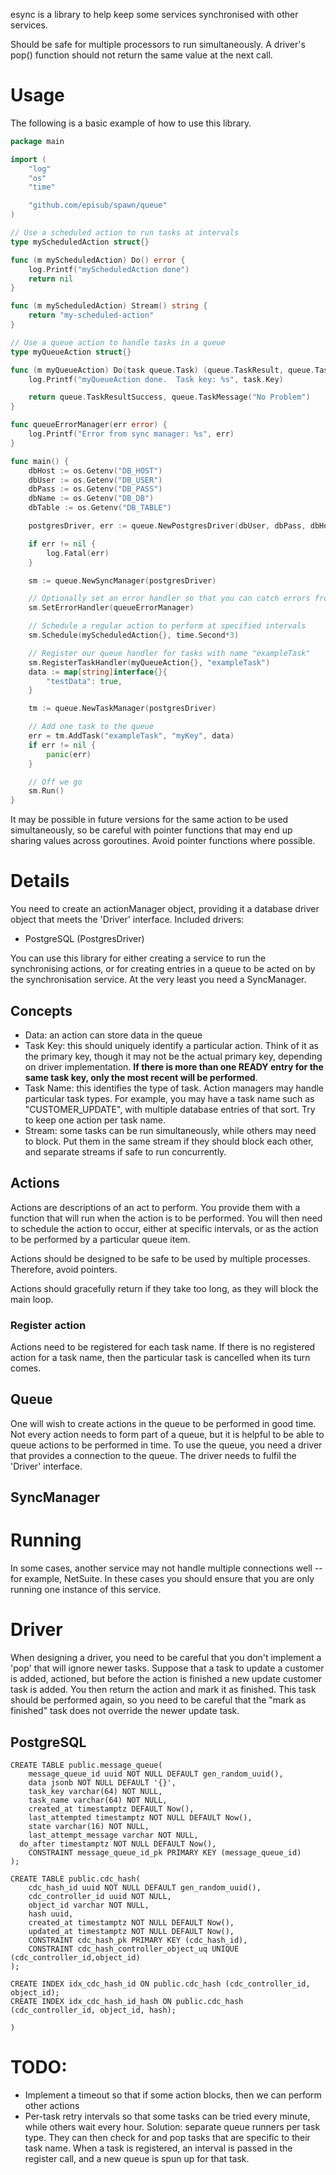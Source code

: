 esync is a library to help keep some services synchronised with other services.

Should be safe for multiple processors to run simultaneously.  A driver's pop() function should not return the same value at the next call.

# Usage

The following is a basic example of how to use this library.

```Go
package main

import (
	"log"
	"os"
	"time"

	"github.com/episub/spawn/queue"
)

// Use a scheduled action to run tasks at intervals
type myScheduledAction struct{}

func (m myScheduledAction) Do() error {
	log.Printf("myScheduledAction done")
	return nil
}

func (m myScheduledAction) Stream() string {
	return "my-scheduled-action"
}

// Use a queue action to handle tasks in a queue
type myQueueAction struct{}

func (m myQueueAction) Do(task queue.Task) (queue.TaskResult, queue.TaskMessage) {
	log.Printf("myQueueAction done.  Task key: %s", task.Key)

	return queue.TaskResultSuccess, queue.TaskMessage("No Problem")
}

func queueErrorManager(err error) {
	log.Printf("Error from sync manager: %s", err)
}

func main() {
	dbHost := os.Getenv("DB_HOST")
	dbUser := os.Getenv("DB_USER")
	dbPass := os.Getenv("DB_PASS")
	dbName := os.Getenv("DB_DB")
	dbTable := os.Getenv("DB_TABLE")

	postgresDriver, err := queue.NewPostgresDriver(dbUser, dbPass, dbHost, dbName, dbTable)

	if err != nil {
		log.Fatal(err)
	}

	sm := queue.NewSyncManager(postgresDriver)

	// Optionally set an error handler so that you can catch errors from the running loop and put them through your own logging solution
	sm.SetErrorHandler(queueErrorManager)

	// Schedule a regular action to perform at specified intervals
	sm.Schedule(myScheduledAction{}, time.Second*3)

	// Register our queue handler for tasks with name "exampleTask"
	sm.RegisterTaskHandler(myQueueAction{}, "exampleTask")
	data := map[string]interface{}{
		"testData": true,
	}

	tm := queue.NewTaskManager(postgresDriver)

	// Add one task to the queue
	err = tm.AddTask("exampleTask", "myKey", data)
	if err != nil {
		panic(err)
	}

	// Off we go
	sm.Run()
}
```

It may be possible in future versions for the same action to be used simultaneously, so be careful with pointer functions that may end up sharing values across goroutines.  Avoid pointer functions where possible.

# Details
You need to create an actionManager object, providing it a database driver object that meets the 'Driver' interface.  Included drivers:

* PostgreSQL (PostgresDriver)

You can use this library for either creating a service to run the synchronising actions, or for creating entries in a queue to be acted on by the synchronisation service.  At the very least you need a SyncManager.

## Concepts

* Data: an action can store data in the queue
* Task Key: this should uniquely identify a particular action.  Think of it as the primary key, though it may not be the actual primary key, depending on driver implementation.  **If there is more than one READY entry for the same task key, only the most recent will be performed**.
* Task Name: this identifies the type of task.  Action managers may handle particular task types.  For example, you may have a task name such as "CUSTOMER_UPDATE", with multiple database entries of that sort.  Try to keep one action per task name.
* Stream: some tasks can be run simultaneously, while others may need to block.  Put them in the same stream if they should block each other, and separate streams if safe to run concurrently.

## Actions

Actions are descriptions of an act to perform.  You provide them with a function that will run when the action is to be performed.  You will then need to schedule the action to occur, either at specific intervals, or as the action to be performed by a particular queue item.

Actions should be designed to be safe to be used by multiple processes.  Therefore, avoid pointers.

Actions should gracefully return if they take too long, as they will block the main loop.

### Register action

Actions need to be registered for each task name.  If there is no registered action for a task name, then the particular task is cancelled when its turn comes.

## Queue

One will wish to create actions in the queue to be performed in good time.  Not every action needs to form part of a queue, but it is helpful to be able to queue actions to be performed in time.  To use the queue, you need a driver that provides a connection to the queue.  The driver needs to fulfil the 'Driver' interface.

## SyncManager

# Running

In some cases, another service may not handle multiple connections well -- for example, NetSuite.  In these cases you should ensure that you are only running one instance of this service.

# Driver

When designing a driver, you need to be careful that you don't implement a 'pop' that will ignore newer tasks.  Suppose that a task to update a customer is added, actioned, but before the action is finished a new update customer task is added.  You then return the action and mark it as finished.  This task should be performed again, so you need to be careful that the "mark as finished" task does not override the newer update task.

## PostgreSQL

```
CREATE TABLE public.message_queue(
	message_queue_id uuid NOT NULL DEFAULT gen_random_uuid(),
	data jsonb NOT NULL DEFAULT '{}',
	task_key varchar(64) NOT NULL,
	task_name varchar(64) NOT NULL,
	created_at timestamptz DEFAULT Now(),
	last_attempted timestamptz NOT NULL DEFAULT Now(),
	state varchar(16) NOT NULL,
	last_attempt_message varchar NOT NULL,
  do_after timestamptz NOT NULL DEFAULT Now(),
	CONSTRAINT message_queue_id_pk PRIMARY KEY (message_queue_id)
);

CREATE TABLE public.cdc_hash(
	cdc_hash_id uuid NOT NULL DEFAULT gen_random_uuid(),
	cdc_controller_id uuid NOT NULL,
	object_id varchar NOT NULL,
	hash uuid,
	created_at timestamptz NOT NULL DEFAULT Now(),
	updated_at timestamptz NOT NULL DEFAULT Now(),
	CONSTRAINT cdc_hash_pk PRIMARY KEY (cdc_hash_id),
	CONSTRAINT cdc_hash_controller_object_uq UNIQUE (cdc_controller_id,object_id)
);

CREATE INDEX idx_cdc_hash_id ON public.cdc_hash (cdc_controller_id, object_id);
CREATE INDEX idx_cdc_hash_id_hash ON public.cdc_hash (cdc_controller_id, object_id, hash);

)
```

# TODO:

* Implement a timeout so that if some action blocks, then we can perform other actions
* Per-task retry intervals so that some tasks can be tried every minute, while others wait every hour.  Solution: separate queue runners per task type.  They can then check for and pop tasks that are specific to their task name.  When a task is registered, an interval is passed in the register call, and a new queue is spun up for that task.
